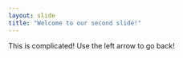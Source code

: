 ```yaml
---
layout: slide
title: "Welcome to our second slide!"
---
```

This is complicated!
Use the left arrow to go back!

